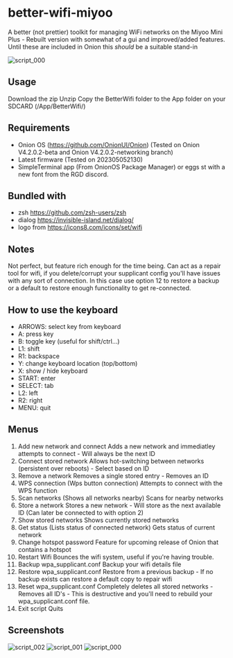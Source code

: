 # better-wifi-miyoo
A better (not prettier) toolkit for managing WiFi networks on the Miyoo Mini Plus - Rebuilt version with somewhat of a gui and improved/added features. Until these are included in Onion this *should* be a suitable stand-in

![script_000](https://github.com/XK9274/better-wifi-miyoo/assets/47260768/10e4885f-b857-486d-a288-c35acf03e40c)

## Usage
Download the zip
Unzip
Copy the BetterWifi folder to the App folder on your SDCARD (/App/BetterWifi/)

## Requirements
- Onion OS (https://github.com/OnionUI/Onion) (Tested on Onion V4.2.0.2-beta and Onion V4.2.0.2-networking branch)
- Latest firmware (Tested on 202305052130)
- SimpleTerminal app (From OnionOS Package Manager) or eggs st with a new font from the RGD discord.

## Bundled with
- zsh https://github.com/zsh-users/zsh
- dialog https://invisible-island.net/dialog/
- logo from https://icons8.com/icons/set/wifi

## Notes
Not perfect, but feature rich enough for the time being. Can act as a repair tool for wifi, if you delete/corrupt your supplicant config you'll have issues with any sort of connection. In this case use option 12 to restore a backup or a default to restore enough functionality to get re-connected.

## How to use the keyboard
- ARROWS: select key from keyboard
- A: press key
- B: toggle key (useful for shift/ctrl...)
- L1: shift
- R1: backspace
- Y: change keyboard location (top/bottom)
- X: show / hide keyboard
- START: enter
- SELECT: tab
- L2: left
- R2: right
- MENU: quit

## Menus

1. Add new network and connect  						Adds a new network and immediatley attempts to connect - Will always be the next ID
2. Connect stored network 						  		Allows hot-switching between networks (persistent over reboots) - Select based on ID
3. Remove a network 						  			Removes a single stored entry - Removes an ID
4. WPS connection (Wps button connection)  		 	    Attempts to connect with the WPS function
5. Scan networks (Shows all networks nearby)  			Scans for nearby networks
6. Store a network 							  			Stores a new network - Will store as the next available ID (Can later be connected to with option 2)
7. Show stored networks	 								Shows currently stored networks
8. Get status (Lists status of connected network)   	Gets status of current network
9. Change hotspot password								Feature for upcoming release of Onion that contains a hotspot
10. Restart Wifi										Bounces the wifi system, useful if you're having trouble.
11.	Backup wpa_supplicant.conf							Backup your wifi details file
12.	Restore wpa_supplicant.conf							Restore from a previous backup - If no backup exists can restore a default copy to repair wifi
13. Reset wpa_supplicant.conf							Completely deletes all stored networks - Removes all ID's - This is destructive and you'll need to rebuild your wpa_supplicant.conf file. 
14. Exit script											Quits

## Screenshots

![script_002](https://github.com/XK9274/better-wifi-miyoo/assets/47260768/2ea59737-872f-4816-bb9e-f828a0cbd404)
![script_001](https://github.com/XK9274/better-wifi-miyoo/assets/47260768/c7ed33fb-5afa-4b17-a805-62e97b5aba20)
![script_000](https://github.com/XK9274/better-wifi-miyoo/assets/47260768/b370c46b-98db-4587-9a48-ff6a3d05acda)
